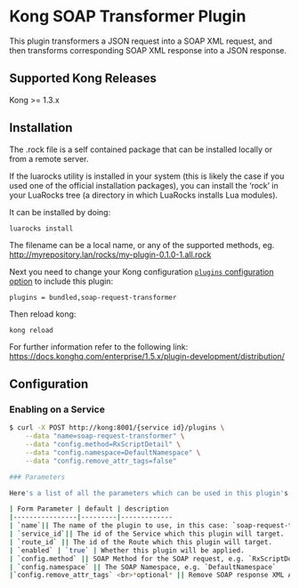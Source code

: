 # Kong SOAP Transformer Plugin

This plugin transformers a JSON request into a SOAP XML request, and then transforms corresponding SOAP XML response
into a JSON response. 

## Supported Kong Releases
Kong >= 1.3.x

## Installation

The .rock file is a self contained package that can be installed locally or from a remote server.

If the luarocks utility is installed in your system (this is likely the case if you used one of the official installation packages), you can install the ‘rock’ in your LuaRocks tree (a directory in which LuaRocks installs Lua modules).

It can be installed by doing:

<code>luarocks install <rock-filename></code>

The filename can be a local name, or any of the supported methods, eg. http://myrepository.lan/rocks/my-plugin-0.1.0-1.all.rock

Next you need to change your Kong configuration [`plugins` configuration option](https://docs.konghq.com/1.3.x/configuration/#plugins) to include this plugin:

```
plugins = bundled,soap-request-transformer
```

Then reload kong:

```
kong reload
```

For further information refer to the following link:
https://docs.konghq.com/enterprise/1.5.x/plugin-development/distribution/

## Configuration

### Enabling on a Service

```bash
$ curl -X POST http://kong:8001/{service id}/plugins \
    --data "name=soap-request-transformer" \
    --data "config.method=RxScriptDetail" \
    --data "config.namespace=DefaultNamespace" \
    --data "config.remove_attr_tags=false"

### Parameters

Here's a list of all the parameters which can be used in this plugin's configuration:

| Form Parameter | default | description
|----------------|---------|-------------
| `name`|| The name of the plugin to use, in this case: `soap-request-transformer`.
| `service_id`|| The id of the Service which this plugin will target.
| `route_id` || The id of the Route which this plugin will target.
| `enabled` | `true` | Whether this plugin will be applied.
| `config.method` || SOAP Method for the SOAP request, e.g. `RxScriptDetail`
| `config.namespace` || The SOAP Namespace, e.g. `DefaultNamespace`
|`config.remove_attr_tags` <br>*optional* || Remove SOAP response XML Attributes


